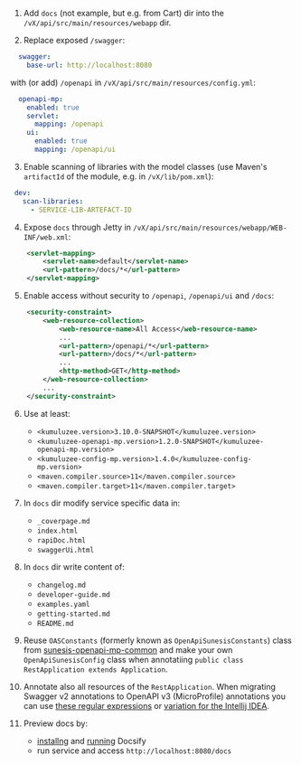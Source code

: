 1. Add `docs` (not example, but e.g. from Cart) dir into the `/vX/api/src/main/resources/webapp` dir.

2. Replace exposed `/swagger`:

```yaml
  swagger:
    base-url: http://localhost:8080
```

with (or add) `/openapi` in `/vX/api/src/main/resources/config.yml`:

```yaml
  openapi-mp:
    enabled: true
    servlet:
      mapping: /openapi
    ui:
      enabled: true
      mapping: /openapi/ui
```

3. Enable scanning of libraries with the model classes (use Maven's `artifactId` of the module, e.g. in `/vX/lib/pom.xml`):
  
 ```yaml
  dev:
    scan-libraries:
      - SERVICE-LIB-ARTEFACT-ID
```

4. Expose `docs` through Jetty in `/vX/api/src/main/resources/webapp/WEB-INF/web.xml`:

```xml
    <servlet-mapping>
        <servlet-name>default</servlet-name>
        <url-pattern>/docs/*</url-pattern>
    </servlet-mapping>
```

5. Enable access without security to `/openapi`, `/openapi/ui` and `/docs`:

```xml
    <security-constraint>
        <web-resource-collection>
            <web-resource-name>All Access</web-resource-name>
            ...
            <url-pattern>/openapi/*</url-pattern>
            <url-pattern>/docs/*</url-pattern>
            ...
            <http-method>GET</http-method>
        </web-resource-collection>
        ...
    </security-constraint>
```

6. Use at least:

	* ```<kumuluzee.version>3.10.0-SNAPSHOT</kumuluzee.version>```
	* ```<kumuluzee-openapi-mp.version>1.2.0-SNAPSHOT</kumuluzee-openapi-mp.version>```
	* ```<kumuluzee-config-mp.version>1.4.0</kumuluzee-config-mp.version>```
	* ```<maven.compiler.source>11</maven.compiler.source>```
	* ```<maven.compiler.target>11</maven.compiler.target>```

7. In `docs` dir modify service specific data in:

	* `_coverpage.md`
	* `index.html`
	* `rapiDoc.html`
	* `swaggerUi.html`

8. In `docs` dir write content of:

	* `changelog.md`
	* `developer-guide.md`
	* `examples.yaml`
	* `getting-started.md`
	* `README.md`

9. Reuse `OASConstants` (formerly known as `OpenApiSunesisConstants`) class from [sunesis-openapi-mp-common](https://git.sunesis.si/digital/sunesis-openapi-mp-common) and make your own `OpenApiSunesisConfig` class when annotatiing `public class RestApplication extends Application`. 

10. Annotate also all resources of the `RestApplication`. When migrating Swagger v2 annotations to OpenAPI v3 (MicroProfile) annotations you can use [these regular expressions](swagger-v2_to_openapi-v3_regex.txt) or [variation for the Intellij IDEA](swagger-v2_to_openapi-v3_regex-intellij.txt).

11. Preview docs by:

	* [installng](https://docsify.js.org/#/quickstart?id=quick-start) and [running](https://docsify.js.org/#/quickstart?id=preview-your-site) Docsify
	* run service and access `http://localhost:8080/docs`